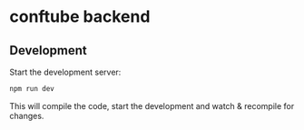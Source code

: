 # conftube backend

## Development

Start the development server:

```sh
npm run dev
```

This will compile the code, start the development and watch & recompile for changes.
